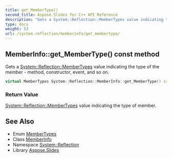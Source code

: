```yaml
---
title: get_MemberType()
second_title: Aspose.Slides for C++ API Reference
description: "Gets a System::Reflection::MemberTypes value indicating the type of the member - method, constructor, event, and so on."
type: docs
weight: 53
url: /system.reflection/memberinfo/get_membertype/
---
```

## MemberInfo::get_MemberType() const method


Gets a [System::Reflection::MemberTypes](../../membertypes/) value indicating the type of the member - method, constructor, event, and so on.

```cpp
virtual MemberTypes System::Reflection::MemberInfo::get_MemberType() const =0
```


### Return Value

[System::Reflection::MemberTypes](../../membertypes/) value indicating the type of member.

## See Also

* Enum [MemberTypes](../../membertypes/)
* Class [MemberInfo](../)
* Namespace [System::Reflection](../../)
* Library [Aspose.Slides](../../../)